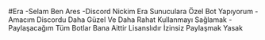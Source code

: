 #Era
-Selam Ben Ares
-Discord Nickim Era Sunuculara Özel Bot Yapıyorum
-Amacım Discordu Daha Güzel Ve Daha Rahat Kullanmayı Sağlamak
-Paylaşacağım Tüm Botlar Bana Aittir Lisanslıdır İzinsiz Paylaşmak Yasak
